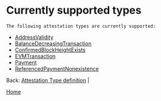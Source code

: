 # Currently supported types

    The following attestation types are currently supported:

-   [AddressValidity](/specs/attestations/active-types/AddressValidity.md)
-   [BalanceDecreasingTransaction](/specs/attestations/active-types/BalanceDecreasingTransaction.md)
-   [ConfirmedBlockHeightExists](/specs/attestations/active-types/ConfirmedBlockHeightExists.md)
-   [EVMTransaction](/specs/attestations/active-types/EVMTransaction.md)
-   [Payment](/specs/attestations/active-types/Payment.md)
-   [ReferencedPaymentNonexistence](/specs/attestations/active-types/ReferencedPaymentNonexistence.md)

Back: [Attestation Type definition](/specs/attestations/attestation-type-definition.md) |

[Home](/README.md)
